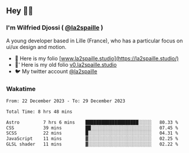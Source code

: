 ## Hey 👋🏾
### I'm Wilfried Djossi ( <a href="https://twitter.com/la2spaille/" target="_blank">@la2spaille</a> )
A young developer based in Lille (France), who has a particular focus on ui/ux design and motion.

- 🎨 Here is my folio [www.la2spaille.studio](https://la2spaille.studio/)
- 🎨' Here is my old folio [v0.la2spaille.studio](https://v0.la2spaille.studio/)
- 🐦 My twitter account [@la2spaille](https://twitter.com/la2spaille/)

### Wakatime
<!--START_SECTION:waka-->

```txt
From: 22 December 2023 - To: 29 December 2023

Total Time: 8 hrs 48 mins

Astro         7 hrs 6 mins    ████████████████████░░░░░   80.33 %
CSS           39 mins         ██░░░░░░░░░░░░░░░░░░░░░░░   07.45 %
SCSS          22 mins         █░░░░░░░░░░░░░░░░░░░░░░░░   04.31 %
JavaScript    11 mins         ▓░░░░░░░░░░░░░░░░░░░░░░░░   02.25 %
GLSL shader   11 mins         ▓░░░░░░░░░░░░░░░░░░░░░░░░   02.22 %
```

<!--END_SECTION:waka-->
<!--
**la2spaille/la2spaille** is a ✨ _special_ ✨ repository because its `README.md` (this file) appears on your GitHub profile.

Here are some ideas to get you started:

- 🔭 I’m currently working on ...
- 🌱 I’m currently learning ...
- 👯 I’m looking to collaborate on ...
- 🤔 I’m looking for help with ...
- 💬 Ask me about ...
- 📫 How to reach me: ...
- 😄 Pronouns: ...
- ⚡ Fun fact: ...
-->
